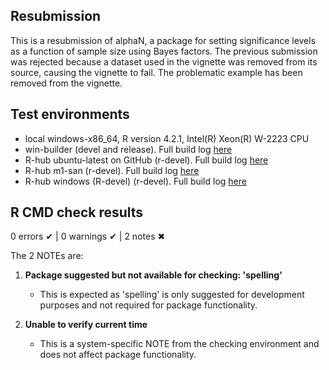 ## Resubmission
This is a resubmission of alphaN, a package for setting significance levels as a function of sample size using Bayes factors. The previous submission was rejected because a dataset used in the vignette was removed from its source, causing the vignette to fail. The problematic example has been removed from the vignette.

## Test environments
- local windows-x86_64, R version 4.2.1, Intel(R) Xeon(R) W-2223 CPU 
- win-builder (devel and release). Full build log [here](https://win-builder.r-project.org/o6kqVVxft4S7/)
- R-hub ubuntu-latest on GitHub (r-devel). Full build log [here](https://github.com/jespernwulff/alphaN/actions/runs/16091645218/job/45409276574)
- R-hub m1-san (r-devel). Full build log [here](https://github.com/jespernwulff/alphaN/actions/runs/16091645218/job/45409276573)
- R-hub windows (R-devel) (r-devel). Full build log [here](https://github.com/jespernwulff/alphaN/actions/runs/16091645218/job/45409276575)

## R CMD check results
0 errors ✔ | 0 warnings ✔ | 2 notes ✖

The 2 NOTEs are:

1. **Package suggested but not available for checking: 'spelling'**
   - This is expected as 'spelling' is only suggested for development purposes and not required for package functionality.

2. **Unable to verify current time**
   - This is a system-specific NOTE from the checking environment and does not affect package functionality.



